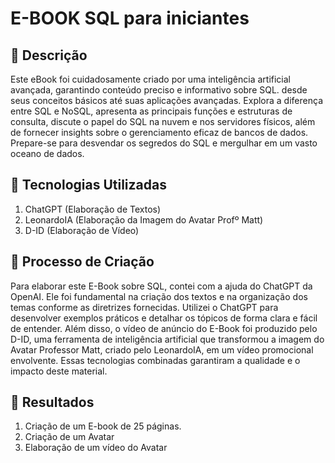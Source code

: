 # E-BOOK SQL para iniciantes

## 📒 Descrição
Este eBook foi cuidadosamente criado por uma inteligência artificial avançada, garantindo conteúdo preciso e informativo sobre SQL. desde seus conceitos básicos até suas aplicações avançadas. Explora a diferença entre SQL e NoSQL, apresenta as principais funções e estruturas de consulta, discute o papel do SQL na nuvem e nos servidores físicos, além de fornecer insights sobre o gerenciamento eficaz de bancos de dados. Prepare-se para desvendar os segredos do SQL e mergulhar em um vasto oceano de dados.

## 🤖 Tecnologias Utilizadas
1. ChatGPT (Elaboração de Textos)
2. LeonardoIA (Elaboração da Imagem do Avatar Profº Matt)
3. D-ID (Elaboração de Vídeo)

## 🧐 Processo de Criação
Para elaborar este E-Book sobre SQL, contei com a ajuda do ChatGPT da OpenAI. Ele foi fundamental na criação dos textos e na organização dos temas conforme as diretrizes fornecidas. Utilizei o ChatGPT para desenvolver exemplos práticos e detalhar os tópicos de forma clara e fácil de entender. Além disso, o vídeo de anúncio do E-Book foi produzido pelo D-ID, uma ferramenta de inteligência artificial que transformou a imagem do Avatar Professor Matt, criado pelo LeonardoIA, em um vídeo promocional envolvente. Essas tecnologias combinadas garantiram a qualidade e o impacto deste material.

## 🚀 Resultados
1. Criação de um E-book de 25 páginas.
2. Criação de um Avatar
3. Elaboração de um vídeo do Avatar
